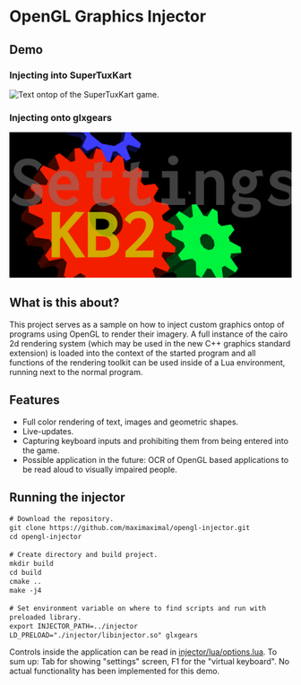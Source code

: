 # OpenGL Graphics Injector

## Demo

### Injecting into SuperTuxKart

![Text ontop of the SuperTuxKart game.](demo-supertuxkart.png)

### Injecting onto glxgears

![Text ontop of the GLXGears application.](demo-glxgears.png)

## What is this about?

This project serves as a sample on how to inject custom graphics ontop of
programs using OpenGL to render their imagery. A full instance of the cairo 2d rendering
system (which may be used in the new C++ graphics standard extension) is loaded
into the context of the started program and all functions of the rendering toolkit
can be used inside of a Lua environment, running next to the normal program.

## Features

  - Full color rendering of text, images and geometric shapes.
  - Live-updates.
  - Capturing keyboard inputs and prohibiting them from being entered into the game.
  - Possible application in the future: OCR of OpenGL based applications to be read aloud to visually impaired people.

## Running the injector

    # Download the repository.
    git clone https://github.com/maximaximal/opengl-injector.git
	cd opengl-injector
	
	# Create directory and build project.
	mkdir build
	cd build
	cmake ..
	make -j4
	
	# Set environment variable on where to find scripts and run with preloaded library.
	export INJECTOR_PATH=../injector
	LD_PRELOAD="./injector/libinjector.so" glxgears

Controls inside the application can be read in [injector/lua/options.lua](./injector/lua/options.lua).
To sum up: Tab for showing "settings" screen, F1 for the "virtual keyboard". No actual functionality has
been implemented for this demo.
